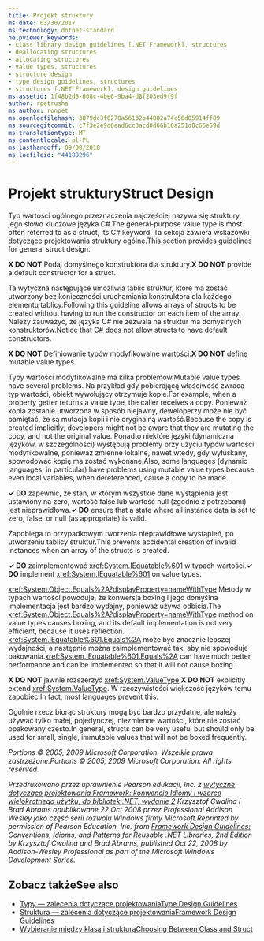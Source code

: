 ```yaml
---
title: Projekt struktury
ms.date: 03/30/2017
ms.technology: dotnet-standard
helpviewer_keywords:
- class library design guidelines [.NET Framework], structures
- deallocating structures
- allocating structures
- value types, structures
- structure design
- type design guidelines, structures
- structures [.NET Framework], design guidelines
ms.assetid: 1f48b2d8-608c-4be6-9ba4-d8f203ed9f9f
author: rpetrusha
ms.author: ronpet
ms.openlocfilehash: 3879dc3f0270a56132b44882a74c50d05914ff89
ms.sourcegitcommit: c7f3e2e9d6ead6cc3acd0d66b10a251d0c66e59d
ms.translationtype: MT
ms.contentlocale: pl-PL
ms.lasthandoff: 09/08/2018
ms.locfileid: "44188296"
---
```

# <a name="struct-design"></a><span data-ttu-id="cfb90-102">Projekt struktury</span><span class="sxs-lookup"><span data-stu-id="cfb90-102">Struct Design</span></span>
<span data-ttu-id="cfb90-103">Typ wartości ogólnego przeznaczenia najczęściej nazywa się struktury, jego słowo kluczowe języka C#.</span><span class="sxs-lookup"><span data-stu-id="cfb90-103">The general-purpose value type is most often referred to as a struct, its C# keyword.</span></span> <span data-ttu-id="cfb90-104">Ta sekcja zawiera wskazówki dotyczące projektowania struktury ogólne.</span><span class="sxs-lookup"><span data-stu-id="cfb90-104">This section provides guidelines for general struct design.</span></span>  
  
 <span data-ttu-id="cfb90-105">**X DO NOT** Podaj domyślnego konstruktora dla struktury.</span><span class="sxs-lookup"><span data-stu-id="cfb90-105">**X DO NOT** provide a default constructor for a struct.</span></span>  
  
 <span data-ttu-id="cfb90-106">Ta wytyczna następujące umożliwia tablic struktur, które ma zostać utworzony bez konieczności uruchamiania konstruktora dla każdego elementu tablicy.</span><span class="sxs-lookup"><span data-stu-id="cfb90-106">Following this guideline allows arrays of structs to be created without having to run the constructor on each item of the array.</span></span> <span data-ttu-id="cfb90-107">Należy zauważyć, że języka C# nie zezwala na struktur ma domyślnych konstruktorów.</span><span class="sxs-lookup"><span data-stu-id="cfb90-107">Notice that C# does not allow structs to have default constructors.</span></span>  
  
 <span data-ttu-id="cfb90-108">**X DO NOT** Definiowanie typów modyfikowalne wartości.</span><span class="sxs-lookup"><span data-stu-id="cfb90-108">**X DO NOT** define mutable value types.</span></span>  
  
 <span data-ttu-id="cfb90-109">Typy wartości modyfikowalne ma kilka problemów.</span><span class="sxs-lookup"><span data-stu-id="cfb90-109">Mutable value types have several problems.</span></span> <span data-ttu-id="cfb90-110">Na przykład gdy pobierającą właściwość zwraca typ wartości, obiekt wywołujący otrzymuje kopię.</span><span class="sxs-lookup"><span data-stu-id="cfb90-110">For example, when a property getter returns a value type, the caller receives a copy.</span></span> <span data-ttu-id="cfb90-111">Ponieważ kopia zostanie utworzona w sposób niejawny, deweloperzy może nie być pamiętać, że są mutacja kopii i nie oryginalną wartość.</span><span class="sxs-lookup"><span data-stu-id="cfb90-111">Because the copy is created implicitly, developers might not be aware that they are mutating the copy, and not the original value.</span></span> <span data-ttu-id="cfb90-112">Ponadto niektóre języki (dynamiczna języków, w szczególności) występują problemy przy użyciu typów wartości modyfikowalne, ponieważ zmienne lokalne, nawet wtedy, gdy wyłuskany, spowodować kopię ma zostać wykonane.</span><span class="sxs-lookup"><span data-stu-id="cfb90-112">Also, some languages (dynamic languages, in particular) have problems using mutable value types because even local variables, when dereferenced, cause a copy to be made.</span></span>  
  
 <span data-ttu-id="cfb90-113">**✓ DO** zapewnić, że stan, w którym wszystkie dane wystąpienia jest ustawiony na zero, wartość false lub wartość null (zgodnie z potrzebami) jest nieprawidłowa.</span><span class="sxs-lookup"><span data-stu-id="cfb90-113">**✓ DO** ensure that a state where all instance data is set to zero, false, or null (as appropriate) is valid.</span></span>  
  
 <span data-ttu-id="cfb90-114">Zapobiega to przypadkowym tworzenia nieprawidłowe wystąpień, po utworzeniu tablicy struktur.</span><span class="sxs-lookup"><span data-stu-id="cfb90-114">This prevents accidental creation of invalid instances when an array of the structs is created.</span></span>  
  
 <span data-ttu-id="cfb90-115">**✓ DO** zaimplementować <xref:System.IEquatable%601> w typach wartości.</span><span class="sxs-lookup"><span data-stu-id="cfb90-115">**✓ DO** implement <xref:System.IEquatable%601> on value types.</span></span>  
  
 <span data-ttu-id="cfb90-116"><xref:System.Object.Equals%2A?displayProperty=nameWithType> Metody w typach wartości powoduje, że konwersja boxing i jego domyślna implementacja jest bardzo wydajny, ponieważ używa odbicia.</span><span class="sxs-lookup"><span data-stu-id="cfb90-116">The <xref:System.Object.Equals%2A?displayProperty=nameWithType> method on value types causes boxing, and its default implementation is not very efficient, because it uses reflection.</span></span> <span data-ttu-id="cfb90-117"><xref:System.IEquatable%601.Equals%2A> może być znacznie lepszej wydajności, a następnie można zaimplementować tak, aby nie spowoduje pakowania.</span><span class="sxs-lookup"><span data-stu-id="cfb90-117"><xref:System.IEquatable%601.Equals%2A> can have much better performance and can be implemented so that it will not cause boxing.</span></span>  
  
 <span data-ttu-id="cfb90-118">**X DO NOT** jawnie rozszerzyć <xref:System.ValueType>.</span><span class="sxs-lookup"><span data-stu-id="cfb90-118">**X DO NOT** explicitly extend <xref:System.ValueType>.</span></span> <span data-ttu-id="cfb90-119">W rzeczywistości większość języków temu zapobiec.</span><span class="sxs-lookup"><span data-stu-id="cfb90-119">In fact, most languages prevent this.</span></span>  
  
 <span data-ttu-id="cfb90-120">Ogólnie rzecz biorąc struktury mogą być bardzo przydatne, ale należy używać tylko małej, pojedynczej, niezmienne wartości, które nie zostać opakowany często.</span><span class="sxs-lookup"><span data-stu-id="cfb90-120">In general, structs can be very useful but should only be used for small, single, immutable values that will not be boxed frequently.</span></span>  
  
 <span data-ttu-id="cfb90-121">*Portions © 2005, 2009 Microsoft Corporation. Wszelkie prawa zastrzeżone.*</span><span class="sxs-lookup"><span data-stu-id="cfb90-121">*Portions © 2005, 2009 Microsoft Corporation. All rights reserved.*</span></span>  
  
 <span data-ttu-id="cfb90-122">*Przedrukowano przez uprawnienie Pearson edukacji, Inc. z [wytyczne dotyczące projektowania Framework: konwencje Idiomy i wzorce wielokrotnego użytku, do bibliotek .NET, wydanie 2](https://www.informit.com/store/framework-design-guidelines-conventions-idioms-and-9780321545619) Krzysztof Cwalina i Brad Abrams opublikowane 22 Oct 2008 przez Professional Addison Wesley jako część serii rozwoju Windows firmy Microsoft.*</span><span class="sxs-lookup"><span data-stu-id="cfb90-122">*Reprinted by permission of Pearson Education, Inc. from [Framework Design Guidelines: Conventions, Idioms, and Patterns for Reusable .NET Libraries, 2nd Edition](https://www.informit.com/store/framework-design-guidelines-conventions-idioms-and-9780321545619) by Krzysztof Cwalina and Brad Abrams, published Oct 22, 2008 by Addison-Wesley Professional as part of the Microsoft Windows Development Series.*</span></span>  
  
## <a name="see-also"></a><span data-ttu-id="cfb90-123">Zobacz także</span><span class="sxs-lookup"><span data-stu-id="cfb90-123">See also</span></span>

- [<span data-ttu-id="cfb90-124">Typy — zalecenia dotyczące projektowania</span><span class="sxs-lookup"><span data-stu-id="cfb90-124">Type Design Guidelines</span></span>](../../../docs/standard/design-guidelines/type.md)  
- [<span data-ttu-id="cfb90-125">Struktura — zalecenia dotyczące projektowania</span><span class="sxs-lookup"><span data-stu-id="cfb90-125">Framework Design Guidelines</span></span>](../../../docs/standard/design-guidelines/index.md)  
- [<span data-ttu-id="cfb90-126">Wybieranie między klasą i strukturą</span><span class="sxs-lookup"><span data-stu-id="cfb90-126">Choosing Between Class and Struct</span></span>](../../../docs/standard/design-guidelines/choosing-between-class-and-struct.md)
